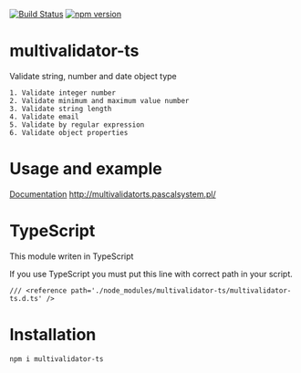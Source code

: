 [![Build Status](https://travis-ci.org/pascalsystem/multivalidator-ts.svg?branch=master)](https://travis-ci.org/pascalsystem/multivalidator-ts)
[![npm version](https://badge.fury.io/js/multivalidator-ts.svg)](http://badge.fury.io/js/multivalidator-ts)

# multivalidator-ts

Validate string, number and date object type

~~~
1. Validate integer number
2. Validate minimum and maximum value number
3. Validate string length
4. Validate email
5. Validate by regular expression
6. Validate object properties
~~~

# Usage and example
[Documentation](http://multivalidatorts.pascalsystem.pl/)
http://multivalidatorts.pascalsystem.pl/

# TypeScript
This module writen in TypeScript

If you use TypeScript you must put this line with correct path in your script.
```code
/// <reference path='./node_modules/multivalidator-ts/multivalidator-ts.d.ts' /> 
```

# Installation
```bash
npm i multivalidator-ts
```
